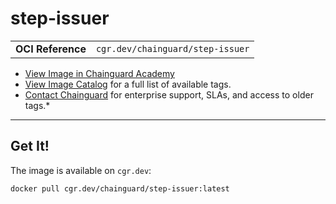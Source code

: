 <!--monopod:start-->
# step-issuer
| | |
| - | - |
| **OCI Reference** | `cgr.dev/chainguard/step-issuer` |


* [View Image in Chainguard Academy](https://edu.chainguard.dev/chainguard/chainguard-images/reference/step-issuer/overview/)
* [View Image Catalog](https://console.enforce.dev/images/catalog) for a full list of available tags.
* [Contact Chainguard](https://www.chainguard.dev/chainguard-images) for enterprise support, SLAs, and access to older tags.*

---
<!--monopod:end-->

<!--overview:start-->

<!--overview:end-->

<!--getting:start-->
## Get It!
The image is available on `cgr.dev`:

```
docker pull cgr.dev/chainguard/step-issuer:latest
```
<!--getting:end-->

<!--body:start--><!--body:end-->
